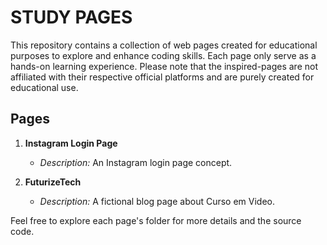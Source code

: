 # STUDY PAGES

This repository contains a collection of web pages created for educational purposes to explore and enhance coding skills. Each page only serve as a hands-on learning experience. Please note that the inspired-pages are not affiliated with their respective official platforms and are purely created for educational use.

## Pages

1. **Instagram Login Page**
   - *Description:* An Instagram login page concept.

2. **FuturizeTech**
   - *Description:* A fictional blog page about Curso em Video.

Feel free to explore each page's folder for more details and the source code. 